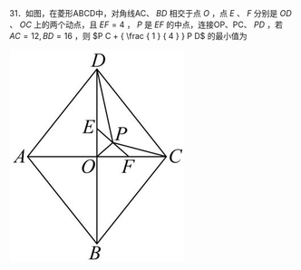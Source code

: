 31．如图，在菱形ABCD中，对角线AC、 $B D$ 相交于点 $O$ ，点 $E$ 、 $F$ 分别是 $O D$ 、 $O C$ 上的两个动点，且 $E F = 4$ ， $P$ 是 $E F$ 的中点，连接OP、PC、 $P D$ ，若 $A C = 1 2 , B D = 1 6$ ，则 $P C + { \frac { 1 } { 4 } } P D$ 的最小值为

![](<../../qs_image_DB/专题2-5_最值模型之阿氏圆与胡不归（解析版）/04a46d6e41fa258238830ee1e00febfe83da5996267a67c3cea63b9a44c8e7c1.jpg>)
